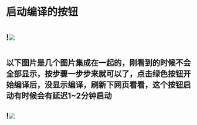 # 启动编译的按钮
#
## !<img src="https://github.com/danshui-git/shuoming/blob/master/doc/sd0012.png" />
#
#
## 以下图片是几个图片集成在一起的，刚看到的时候不会全部显示，按步骤一步步来就可以了，点击绿色按钮开始编译后，没显示编译，刷新下网页看看，这个按钮启动有时候会有延迟1~2分钟启动
## !<img src="https://github.com/danshui-git/shuoming/blob/master/doc/sd002.png" />
#
